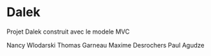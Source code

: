 # Dalek
Projet Dalek construit avec le modele MVC

Nancy Wlodarski
Thomas Garneau
Maxime Desrochers
Paul Agudze
